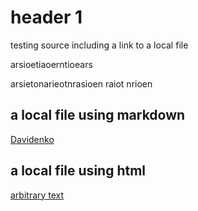 # header 1

testing source including a link to a local file

arsioetiaoerntioears

arsietonarieotnrasioen
raiot
nrioen



## a local file using markdown

[Davidenko](DavidenkoDiffEqn.pdf)


## a local file using html

<a href="2006_microsoft_assertions.pdf">arbitrary text</a>






